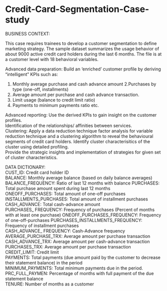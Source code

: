# Credit-Card-Segmentation-Case-study


BUSINESS CONTEXT: 

This case requires trainees to develop a customer segmentation to define marketing strategy. The sample dataset summarizes the usage behavior of about 9000 active credit card holders during the last 6 months. The file is at a customer level with 18 behavioral variables.


Advanced data preparation: Build an ‘enriched’ customer profile by deriving “intelligent” KPIs such as: 

1. Monthly average purchase and cash advance amount 
2.Purchases by type (one-off, installments) 
3. Average amount per purchase and cash advance transaction.
4. Limit usage (balance to credit limit ratio)
5. Payments to minimum payments ratio etc.

Advanced reporting: Use the derived KPIs to gain insight on the customer profiles.  
Identification of the relationships/ affinities between services.  
Clustering: Apply a data reduction technique factor analysis for variable reduction technique and a clustering algorithm to reveal the behavioural segments of credit card holders. 
Identify cluster characterisitics of the cluster using detailed profiling.  
Provide the strategic insights and implementation of strategies for given set of cluster characteristics.



DATA DICTIONARY:  
CUST_ID: Credit card holder ID  
BALANCE: Monthly average balance (based on daily balance averages)  
BALANCE_FREQUENCY: Ratio of last 12 months with balance   PURCHASES: Total purchase amount spent during last 12 months  
ONEOFF_PURCHASES: Total amount of one-off purchases 
INSTALLMENTS_PURCHASES: Total amount of installment purchases   
CASH_ADVANCE: Total cash-advance amount   
PURCHASES_ FREQUENCY: Frequency of purchases (Percent of months with at least one purchase)
ONEOFF_PURCHASES_FREQUENCY: Frequency of one-off-purchases 
PURCHASES_INSTALLMENTS_FREQUENCY: Frequency of installment purchases   
CASH_ADVANCE_ FREQUENCY: Cash-Advance frequency  
AVERAGE_PURCHASE_TRX: Average amount per purchase transaction  
CASH_ADVANCE_TRX: Average amount per cash-advance transaction  
PURCHASES_TRX: Average amount per purchase transaction   
CREDIT_LIMIT: Credit limit   
PAYMENTS: Total payments (due amount paid by the customer to decrease their statement balance) in the period   
MINIMUM_PAYMENTS: Total minimum payments due in the period.  
PRC_FULL_PAYMEN: Percentage of months with full payment of the due statement balance   
TENURE: Number of months as a customer   
